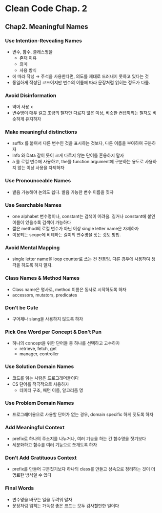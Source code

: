 # Clean Code Chap. 2

## Chap2. Meaningful Names

### Use Intention-Revealing Names

- 변수, 함수, 클래스명을
    - 존재 이유
    - 의미
    - 사용 방식
- 에 따라 작성 → 주석을 사용한다면, 의도를 제대로 드러내지 못하고 있다는 것
- 동일하게 작성된 코드이지만 변수의 이름에 따라 문장처럼 읽히는 정도가 다름.

### Avoid Disinformation

- 약어 사용 x
- 변수명이 매우 길고 조금의 철자만 다르지 않은 이상, 비슷한 컨셉끼리는 철자도 비슷하게 유지하자

### Make meaningful distinctions

- suffix 를 붙여서 다른 변수인 것을 표시하는 것보다, 다른 이름을 부여하여 구분하자
- Info 와 Data 같이 뜻이 크게 다르지 않는 단어를 혼용하지 말자
- a 를 로컬 변수에 사용하고, the를 function argument에 구분하는 용도로 사용하지 않는 이상 사용을 자제하자

### Use Pronounceable Names

- 발음 가능해야 논의도 쉽다. 발음 가능한 변수 이름을 짓자

### Use Searchable Names

- one alphabet 변수명이나, constant는 검색이 어려움. 길거나 constant에 붙인 이름이 있을수록  검색이 가능하다
- 짧은 method의 로컬 변수가 아닌 이상 single letter name은 자제하자
- 이용되는 scope에 비례하는 길이의 변수명을 짓는 것도 방법.

### Avoid Mental Mapping

- single letter name을 loop counter로 쓰는 건 전통임. 다른 경우에 사용하여 생각을 하도록 하지 말자.

### Class Names & Method Names

- Class name은 명사로, method 이름은 동사로 시작하도록 하자
- accessors, mutators, predicates

### Don’t be Cute

- 구어체나 slang을 사용하지 않도록 하자

### Pick One Word per Concept & Don’t Pun

- 하나의 concept을 위한 단어들 중 하나를 선택하고 고수하자
    - retrieve, fetch, get
    - manager, controller

### Use Solution Domain Names

- 코드를 읽는 사람은 프로그래머들이다
- CS 단어를 적극적으로 사용하자
    - 데이터 구조, 패턴 이름, 알고리즘 명

### Use Problem Domain Names

- 프로그래머용으로 사용할 단어가 없는 경우, domain specific 하게 짓도록 하자

### Add Meaningful Context

- prefix로 하나의 주소지를 나누거나, 여러 기능을 하는 긴 함수명을 짓기보다
- 세분화하고 함수를 여러 기능으로 쪼개도록 하자

### Don’t Add Gratituous Context

- prefix를 만들어 구분짓기보다 하나의 class를 만들고 상속으로 정리하는 것이 더 명료한 방식일 수 있다

### Final Words

- 변수명을 바꾸는 일을 두려워 말자
- 문장처럼 읽히는 가독성 좋은 코드는 모두 감사할만한 일이다